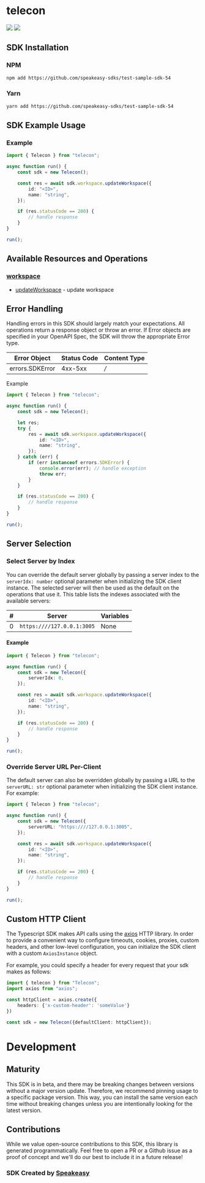 # telecon

<div align="left">
    <a href="https://speakeasyapi.dev/"><img src="https://custom-icon-badges.demolab.com/badge/-Built%20By%20Speakeasy-212015?style=for-the-badge&logoColor=FBE331&logo=speakeasy&labelColor=545454" /></a>
    <a href="https://github.com/speakeasy-sdks/test-sample-sdk-54.git/actions"><img src="https://img.shields.io/github/actions/workflow/status/speakeasy-sdks/test-sample-sdk-54/speakeasy_sdk_generation.yml?style=for-the-badge" /></a>
    
</div>

<!-- Start SDK Installation [installation] -->
## SDK Installation

### NPM

```bash
npm add https://github.com/speakeasy-sdks/test-sample-sdk-54
```

### Yarn

```bash
yarn add https://github.com/speakeasy-sdks/test-sample-sdk-54
```
<!-- End SDK Installation [installation] -->

<!-- Start SDK Example Usage [usage] -->
## SDK Example Usage

### Example

```typescript
import { Telecon } from "telecon";

async function run() {
    const sdk = new Telecon();

    const res = await sdk.workspace.updateWorkspace({
        id: "<ID>",
        name: "string",
    });

    if (res.statusCode == 200) {
        // handle response
    }
}

run();

```
<!-- End SDK Example Usage [usage] -->

<!-- Start Available Resources and Operations [operations] -->
## Available Resources and Operations

### [workspace](docs/sdks/workspace/README.md)

* [updateWorkspace](docs/sdks/workspace/README.md#updateworkspace) - update workspace
<!-- End Available Resources and Operations [operations] -->



<!-- Start Error Handling [errors] -->
## Error Handling

Handling errors in this SDK should largely match your expectations.  All operations return a response object or throw an error.  If Error objects are specified in your OpenAPI Spec, the SDK will throw the appropriate Error type.

| Error Object    | Status Code     | Content Type    |
| --------------- | --------------- | --------------- |
| errors.SDKError | 4xx-5xx         | */*             |

Example

```typescript
import { Telecon } from "telecon";

async function run() {
    const sdk = new Telecon();

    let res;
    try {
        res = await sdk.workspace.updateWorkspace({
            id: "<ID>",
            name: "string",
        });
    } catch (err) {
        if (err instanceof errors.SDKError) {
            console.error(err); // handle exception
            throw err;
        }
    }

    if (res.statusCode == 200) {
        // handle response
    }
}

run();

```
<!-- End Error Handling [errors] -->



<!-- Start Server Selection [server] -->
## Server Selection

### Select Server by Index

You can override the default server globally by passing a server index to the `serverIdx: number` optional parameter when initializing the SDK client instance. The selected server will then be used as the default on the operations that use it. This table lists the indexes associated with the available servers:

| # | Server | Variables |
| - | ------ | --------- |
| 0 | `https:////127.0.0.1:3005` | None |

#### Example

```typescript
import { Telecon } from "telecon";

async function run() {
    const sdk = new Telecon({
        serverIdx: 0,
    });

    const res = await sdk.workspace.updateWorkspace({
        id: "<ID>",
        name: "string",
    });

    if (res.statusCode == 200) {
        // handle response
    }
}

run();

```


### Override Server URL Per-Client

The default server can also be overridden globally by passing a URL to the `serverURL: str` optional parameter when initializing the SDK client instance. For example:
```typescript
import { Telecon } from "telecon";

async function run() {
    const sdk = new Telecon({
        serverURL: "https:////127.0.0.1:3005",
    });

    const res = await sdk.workspace.updateWorkspace({
        id: "<ID>",
        name: "string",
    });

    if (res.statusCode == 200) {
        // handle response
    }
}

run();

```
<!-- End Server Selection [server] -->



<!-- Start Custom HTTP Client [http-client] -->
## Custom HTTP Client

The Typescript SDK makes API calls using the [axios](https://axios-http.com/docs/intro) HTTP library.  In order to provide a convenient way to configure timeouts, cookies, proxies, custom headers, and other low-level configuration, you can initialize the SDK client with a custom `AxiosInstance` object.

For example, you could specify a header for every request that your sdk makes as follows:

```typescript
import { telecon } from "Telecon";
import axios from "axios";

const httpClient = axios.create({
    headers: {'x-custom-header': 'someValue'}
})

const sdk = new Telecon({defaultClient: httpClient});
```
<!-- End Custom HTTP Client [http-client] -->

<!-- Placeholder for Future Speakeasy SDK Sections -->

# Development

## Maturity

This SDK is in beta, and there may be breaking changes between versions without a major version update. Therefore, we recommend pinning usage
to a specific package version. This way, you can install the same version each time without breaking changes unless you are intentionally
looking for the latest version.

## Contributions

While we value open-source contributions to this SDK, this library is generated programmatically.
Feel free to open a PR or a Github issue as a proof of concept and we'll do our best to include it in a future release!

### SDK Created by [Speakeasy](https://docs.speakeasyapi.dev/docs/using-speakeasy/client-sdks)
